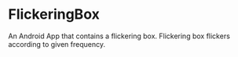 # FlickeringBox
An Android App that contains a flickering box. Flickering box flickers according to given frequency.
